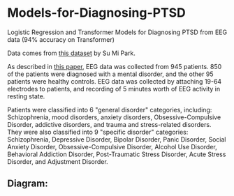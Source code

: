 # Models-for-Diagnosing-PTSD
Logistic Regression and Transformer Models for Diagnosing PTSD from EEG data (94% accuracy on Transformer)

Data comes from [this dataset](https://osf.io/8bsvr/) by Su Mi Park.

As described in [this paper](https://www.frontiersin.org/journals/psychiatry/articles/10.3389/fpsyt.2021.707581/full), EEG data was collected from 945 patients. 850 of the patients were diagnosed with a mental disorder, and the other 95 patients were healthy controls. EEG data was collected by attaching 19-64 electrodes to patients, and recording of 5 minutes worth of EEG activity in resting state.

Patients were classified into 6 "general disorder" categories, including: Schizophrenia, mood disorders, anxiety disorders, Obsessive-Compulsive Disorder, addictive disorders, and trauma and stress-related disorders. They were also classified into 9 "specific disorder" categories: Schizophrenia, Depressive Disorder, Bipolar Disorder, Panic Disorder, Social Anxiety Disorder, Obsessive-Compulsive Disorder, Alcohol Use Disorder, Behavioral Addiction Disorder, Post-Traumatic Stress Disorder, Acute Stress Disorder, and Adjustment Disorder. 

<h2>
  Diagram:
</h2>
